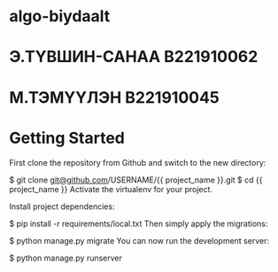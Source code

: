 # algo-biydaalt
#   Э.ТҮВШИН-САНАА B221910062
#   М.ТЭМҮҮЛЭН   B221910045
# Getting Started
First clone the repository from Github and switch to the new directory:

$ git clone git@github.com/USERNAME/{{ project_name }}.git
$ cd {{ project_name }}
Activate the virtualenv for your project.

Install project dependencies:

$ pip install -r requirements/local.txt
Then simply apply the migrations:

$ python manage.py migrate
You can now run the development server:

$ python manage.py runserver

